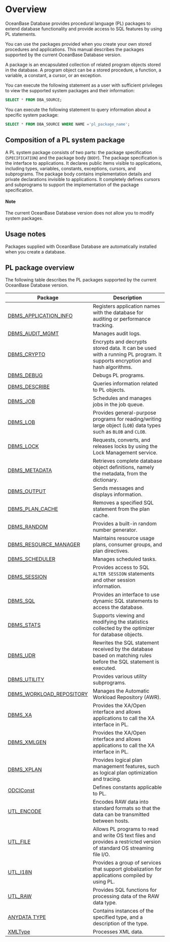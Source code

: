 Overview
==========================

OceanBase Database provides procedural language (PL) packages to extend database functionality and provide access to SQL features by using PL statements.

You can use the packages provided when you create your own stored procedures and applications. This manual describes the packages supported by the current OceanBase Database version.

A package is an encapsulated collection of related program objects stored in the database. A program object can be a stored procedure, a function, a variable, a constant, a cursor, or an exception.

You can execute the following statement as a user with sufficient privileges to view the supported system packages and their information:

```sql
SELECT * FROM DBA_SOURCE;
```

You can execute the following statement to query information about a specific system package:

```sql
SELECT * FROM DBA_SOURCE WHERE NAME ='pl_package_name';
```



Composition of a PL system package
------------------

A PL system package consists of two parts: the package specification (`SPECIFICATION`) and the package body (`BODY`). The package specification is the interface to applications. It declares public items visible to applications, including types, variables, constants, exceptions, cursors, and subprograms. The package body contains implementation details and private declarations invisible to applications. It completely defines cursors and subprograms to support the implementation of the package specification.

<main id="notice" type='explain'>
    <h4>Note</h4>
    <p>The current OceanBase Database version does not allow you to modify system packages. </p>
  </main>

Usage notes
------------------

Packages supplied with OceanBase Database are automatically installed when you create a database.

PL package overview
-----------------------------

The following table describes the PL packages supported by the current OceanBase Database version.

| Package | Description |
|---------------------------------------------------------|-----------------------------------------------|
| [DBMS_APPLICATION_INFO](1900.dbms-application-info-oracle/100.dbms-application-info-overview-oracle.md) | Registers application names with the database for auditing or performance tracking.  |
| [DBMS_AUDIT_MGMT](2600.dbms-audit-mgmt-oracle/100.dbms-audit-mgmt-overview-oracle.md) | Manages audit logs.  |
| [DBMS_CRYPTO](3800.dbms-crypto-oracle/100.dbms-crypto-overview-oracle.md) | Encrypts and decrypts stored data. It can be used with a running PL program. It supports encryption and hash algorithms.  |
| [DBMS_DEBUG](5300.dbms-debug-oracle/100.dbms-debug-overview-oracle.md) | Debugs PL programs.  |
| [DBMS_DESCRIBE](5600.dbms-describe-oracle/100.dbms-describe-overview-oracle.md) | Queries information related to PL objects.  |
| [DBMS_JOB](8800.dbms-job-oracle/100.dbms-job-overview-oracle.md) | Schedules and manages jobs in the job queue.  |
| [DBMS_LOB](9300.dbms-lob-oracle/100.dbms-lob-overview-oracle.md) | Provides general-purpose programs for reading/writing large object (`LOB`) data types such as `BLOB` and `CLOB`.  |
| [DBMS_LOCK](9400.dbms-lock-oracle/100.dbms-lock-overview-oracle.md) | Requests, converts, and releases locks by using the Lock Management service.  |
| [DBMS_METADATA](9900.dbms-metadata-oracle/100.dbms-metadata-overview-oracle.md) | Retrieves complete database object definitions, namely the metadata, from the dictionary.  |
| [DBMS_OUTPUT](11100.dbms-output-oracle/100.dbms-output-overview-oracle.md) | Sends messages and displays information.  |
| [DBMS_PLAN_CACHE](12500.dbms-plan-cache-oracle/100.dbms-plan-cache-overview-oracle.md) | Removes a specified SQL statement from the plan cache.  |
| [DBMS_RANDOM](12700.dbms-random-oracle/100.dbms-random-overview-oracle.md) | Provides a built-in random number generator.  |
| [DBMS_RESOURCE_MANAGER](13300.dbms-resource-manager-oracle/100.dbms-resource-manager-overview-oracle.md) | Maintains resource usage plans, consumer groups, and plan directives.  |
| [DBMS_SCHEDULER](14200.dbms-scheduler-oracle/100.dbms-scheduler-overview-oracle.md) | Manages scheduled tasks.  |
| [DBMS_SESSION](14500.dbms-session-oracle/100.dbms-session-overview-oracle.md) | Provides access to SQL `ALTER SESSION` statements and other session information.  |
| [DBMS_SQL](15200.dbms-sql-oracle/100.dbms-sql-overview-oracle.md) | Provides an interface to use dynamic SQL statements to access the database.  |
| [DBMS_STATS](15900.dbms-stats-oracle/100.dbms-stats-overview-oracle.md) | Supports viewing and modifying the statistics collected by the optimizer for database objects.  |
| [DBMS_UDR](17800.dbms-udr-oracle/100.dbms-udr-overview-oracle.md) | Rewrites the SQL statement received by the database based on matching rules before the SQL statement is executed.  |
| [DBMS_UTILITY](17900.dbms-utility-oracle/100.dbms-utility-overviewy-oracle.md) | Provides various utility subprograms.  |
| [DBMS_WORKLOAD_REPOSITORY](18400.dbms-workload-repository-oracle/100.dbms-workload-repository-overview-oracle.md) | Manages the Automatic Workload Repository (AWR).  |
| [DBMS_XA](18500.dbms-xa-oracle/100.dbms-xa-overview-oracle.md) | Provides the XA/Open interface and allows applications to call the XA interface in PL.  |
| [DBMS_XMLGEN](19700.dbms-xmlgen-oracle/100.dbms-xmlgen-system-package-overview-oracle.md) | Provides the XA/Open interface and allows applications to call the XA interface in PL.  |
| [DBMS_XPLAN](20700.dbms-xplan-oracle/100.dbms-xplan-overview-oracle.md) | Provides logical plan management features, such as logical plan optimization and tracing.  |
| [ODCIConst](22800.odciconst-oracle/100.odciconst-overview-oracle.md) | Defines constants applicable to PL.  |
| [UTL_ENCODE](26000.utl-encode-oracle/100.utl-encode-overview-oracle.md) | Encodes RAW data into standard formats so that the data can be transmitted between hosts.  |
| [UTL_FILE](26100.utl-file-oracle/100.utl-file-overview-oracle.md) | Allows PL programs to read and write OS text files and provides a restricted version of standard OS streaming file I/O.  |
| [UTL_I18N](26300.utl-i18n-oracle/100.utl-i18n-overview-oracle.md) | Provides a group of services that support globalization for applications compiled by using PL.  |
| [UTL_RAW](27000.utl-raw-oracle/100.utl-raw-overview-oracle.md) | Provides SQL functions for processing data of the RAW data type.  |
| [ANYDATA TYPE](27800.anydata-type-oracle/100.anydata-type-overview-oracle.md) | Contains instances of the specified type, and a description of the type.  |
| [XMLType](29600.xmltype-oracle/100.xmltype-overview-oracle.md) | Processes XML data.  |
